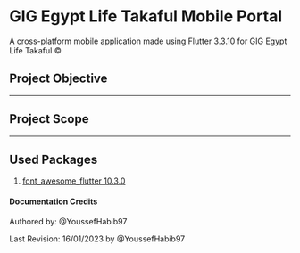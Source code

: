 # GIG Egypt Life Takaful Mobile Portal

A cross-platform mobile application made using Flutter 3.3.10 for GIG Egypt Life Takaful &copy;

## Project Objective

---

## Project Scope

---

## Used Packages

1. [font_awesome_flutter 10.3.0](https://pub.dev/packages/font_awesome_flutter)
<!-- 2. second
2. third -->

#### Documentation Credits

Authored by: @YoussefHabib97

Last Revision: 16/01/2023 by @YoussefHabib97
